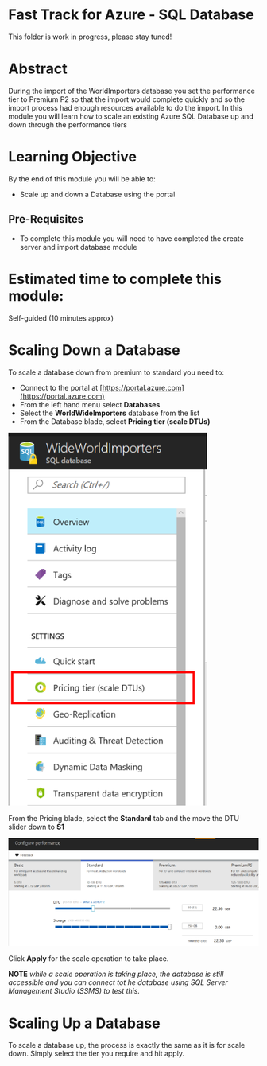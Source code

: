 # Fast Track for Azure - SQL Database

This folder is work in progress, please stay tuned! 

# Abstract

During the import of the WorldImporters database you set the performance tier to Premium P2 so that the import would complete quickly and so the import process had enough resources available to do the import.  In this module you will learn how to scale an existing Azure SQL Database up and down through the performance tiers

# Learning Objective

By the end of this module you will be able to:
* Scale up and down a Database using the portal

## Pre-Requisites
* To complete this module you will need to have completed the create server and import database module

# Estimated time to complete this module:
Self-guided (10 minutes approx)

# Scaling Down a Database

To scale a database down from premium to standard you need to:

* Connect to the portal at [https://portal.azure.com](https://portal.azure.com)
* From the left hand menu select **Databases**
* Select the **WorldWideImporters** database from the list
* From the Database blade, select **Pricing tier (scale DTUs)**

![Screenshot](media/5-scaling-a-database/sqldb-pricing-tier-menu.png)

From the Pricing blade, select the **Standard** tab and the move the DTU slider down to **S1**

![Screenshot](media/5-scaling-a-database/sqldb-perf-tier-blade.png)

Click **Apply** for the scale operation to take place.

**NOTE** *while a scale operation is taking place, the database is still accessible and you can connect tot he database using SQL Server Management Studio (SSMS) to test this.*

# Scaling Up a Database

To scale a database up, the process is exactly the same as it is for scale down.  Simply select the tier you require and hit apply.




